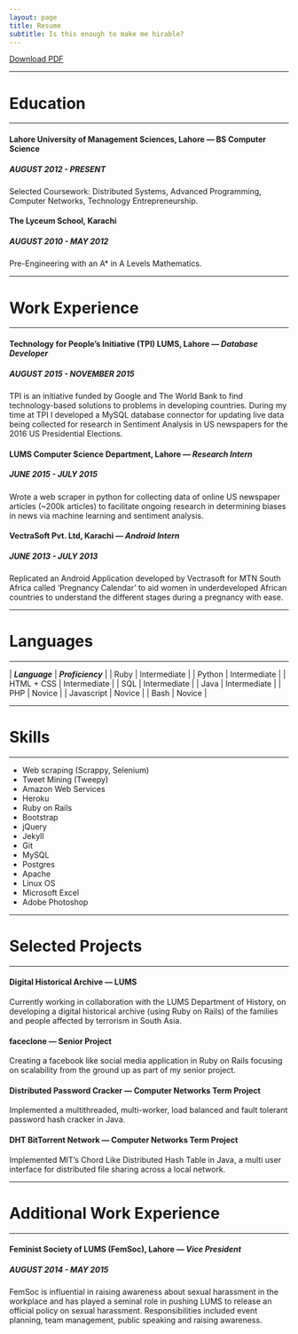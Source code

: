 ```yaml
---
layout: page
title: Resume
subtitle: Is this enough to make me hirable?
---
```


[Download PDF](https://drive.google.com/open?id=0B8VFo9UB4caManRIZmRyTmZiWlZXSkRMOUJ6ckVldWt5XzVv)

---

# Education

---

#### Lahore University of Management Sciences, Lahore —  BS Computer Science

##### AUGUST 2012 - PRESENT
Selected Coursework: Distributed Systems, Advanced Programming, Computer Networks, Technology Entrepreneurship.

#### The Lyceum School, Karachi 

##### AUGUST 2010 - MAY 2012
Pre-Engineering with an A* in A Levels Mathematics.

---

# Work Experience

---

#### Technology for People’s Initiative (TPI) LUMS, Lahore — _Database Developer_

##### AUGUST 2015 - NOVEMBER 2015
TPI is an initiative funded by Google and The World Bank to find technology-based solutions to problems in developing countries. During my time at TPI I developed a MySQL database connector for updating live data being collected for research in Sentiment Analysis in US newspapers for the 2016 US Presidential Elections.

#### LUMS Computer Science Department, Lahore — _Research Intern_

##### JUNE 2015 - JULY 2015
Wrote a web scraper in python for collecting data of online US newspaper articles (~200k articles) to facilitate ongoing research in determining biases in news via machine learning and sentiment analysis. 

#### VectraSoft Pvt. Ltd, Karachi — _Android Intern_

##### JUNE 2013 - JULY 2013
Replicated an Android Application developed by Vectrasoft for MTN South Africa called ‘Pregnancy Calendar’ to aid women in underdeveloped African countries to understand the different stages during a pregnancy with ease.  

---

# Languages

---


| **_Language_** | **_Proficiency_** |
| Ruby | Intermediate |
| Python | Intermediate |
| HTML + CSS | Intermediate |
| SQL | Intermediate |
| Java | Intermediate |
| PHP | Novice |
| Javascript | Novice |
| Bash | Novice |

---

# Skills

---

- Web scraping (Scrappy, Selenium)
- Tweet Mining (Tweepy)
- Amazon Web Services
- Heroku
- Ruby on Rails
- Bootstrap 
- jQuery
- Jekyll
- Git
- MySQL
- Postgres
- Apache
- Linux OS
- Microsoft Excel
- Adobe Photoshop

---

# Selected Projects

---

#### Digital Historical Archive — LUMS
Currently working in collaboration with the LUMS Department of History, on developing a digital historical archive (using Ruby on Rails) of the families and people affected by terrorism in South Asia.

#### faceclone — Senior Project
Creating a facebook like social media application in Ruby on Rails focusing on scalability from the ground up as part of my senior project.

#### Distributed Password Cracker — Computer Networks Term Project
Implemented a multithreaded, multi-worker, load balanced and fault tolerant password hash cracker in Java.

#### DHT BitTorrent Network — Computer Networks Term Project
Implemented MIT’s Chord Like Distributed Hash Table in Java, a multi user interface for distributed file sharing across a local network. 

---


# Additional Work Experience

---

#### Feminist Society of LUMS (FemSoc), Lahore — _Vice President_

##### AUGUST 2014 - MAY 2015
FemSoc is influential in raising awareness about sexual harassment in the workplace and has played a seminal role in pushing LUMS to release an official policy on sexual harassment. Responsibilities included event planning, team management, public speaking and raising awareness.
